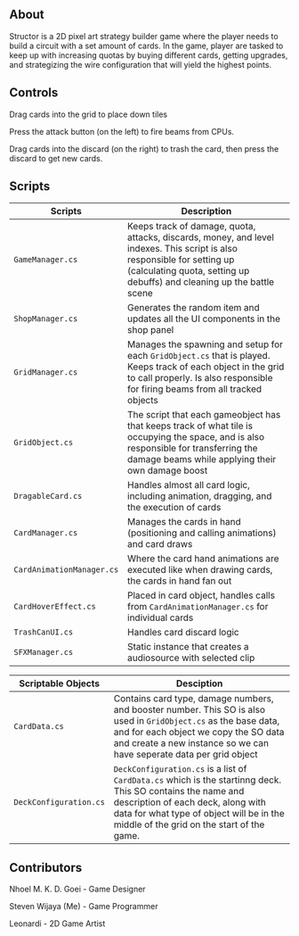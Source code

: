 ## About
Structor is a 2D pixel art strategy builder game where the player needs to build a circuit with a set amount of cards. In the game, player are tasked to keep up with increasing quotas by buying different cards, getting upgrades, and strategizing the wire configuration that will yield the highest points.

## Controls
Drag cards into the grid to place down tiles

Press the attack button (on the left) to fire beams from CPUs.

Drag cards into the discard (on the right) to trash the card, then press the discard to get new cards.

##  Scripts

|  Scripts | Description |
| --- | --- |
| `GameManager.cs` | Keeps track of damage, quota, attacks, discards, money, and level indexes. This script is also responsible for setting up (calculating quota, setting up debuffs) and cleaning up the battle scene |
| `ShopManager.cs` | Generates the random item and updates all the UI components in the shop panel |
| `GridManager.cs`  | Manages the spawning and setup for each `GridObject.cs` that is played. Keeps track of each object in the grid to call properly. Is also responsible for firing beams from all tracked objects |
| `GridObject.cs`  | The script that each gameobject has that keeps track of what tile is occupying the space, and is also responsible for transferring the damage beams while applying their own damage boost |
| `DragableCard.cs`  | Handles almost all card logic, including animation, dragging, and the execution of cards |
| `CardManager.cs`| Manages the cards in hand (positioning and calling animations) and card draws |
| `CardAnimationManager.cs` | Where the card hand animations are executed like when drawing cards, the cards in hand fan out |
| `CardHoverEffect.cs` | Placed in card object, handles calls from `CardAnimationManager.cs` for individual cards|
| `TrashCanUI.cs`| Handles card discard logic |
| `SFXManager.cs`| Static instance that creates a audiosource with selected clip |


|Scriptable Objects | Desciption|
| --- | --- |
|`CardData.cs`| Contains card type, damage numbers, and booster number. This SO is also used in `GridObject.cs` as the base data, and for each object we copy the SO data and create a new instance so we can have seperate data per grid object|
|`DeckConfiguration.cs`| `DeckConfiguration.cs` is a list of `CardData.cs` which is the startinng deck. This SO contains the name and description of each deck, along with data for what type of object will be in the middle of the grid on the start of the game.|

## Contributors
Nhoel M. K. D. Goei - Game Designer

Steven Wijaya (Me) - Game Programmer

Leonardi - 2D Game Artist